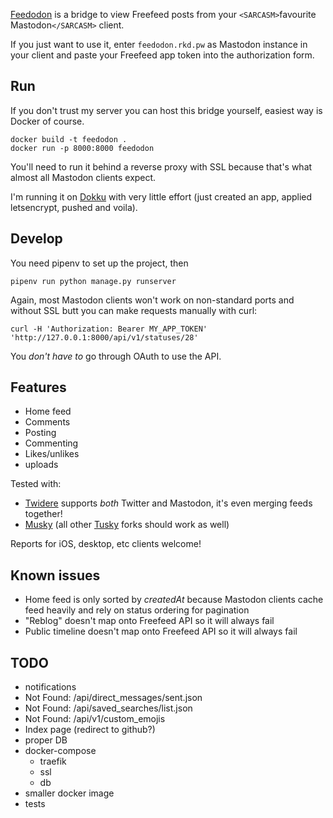 [Feedodon](https://feedodon.rkd.pw/) is a bridge to view Freefeed posts
from your `<SARCASM>`favourite Mastodon`</SARCASM>` client.

If you just want to use it, enter `feedodon.rkd.pw` as Mastodon instance
in your client and paste your Freefeed app token into the authorization
form.

## Run

If you don't trust my server you can host this bridge yourself, easiest
way is Docker of course.

```
docker build -t feedodon .
docker run -p 8000:8000 feedodon
```

You'll need to run it behind a reverse proxy with SSL because that's
what almost all Mastodon clients expect.

I'm running it on [Dokku](http://dokku.viewdocs.io/dokku/) with very
little effort (just created an app, applied letsencrypt, pushed and voila).

## Develop

You need pipenv to set up the project, then

```
pipenv run python manage.py runserver
```

Again, most Mastodon clients won't work on non-standard ports and
without SSL butt you can make requests manually with curl:

```
curl -H 'Authorization: Bearer MY_APP_TOKEN' 'http://127.0.0.1:8000/api/v1/statuses/28'
```

You _don't have to_ go through OAuth to use the API.

## Features

- Home feed
- Comments
- Posting
- Commenting
- Likes/unlikes
- uploads

Tested with:

- [Twidere](https://github.com/TwidereProject/Twidere-Android) supports
_both_ Twitter and Mastodon, it's even merging feeds together!
- [Musky](https://github.com/StephenVivash/Musky) (all other
[Tusky](https://tusky.app/) forks should work as well)

Reports for iOS, desktop, etc clients welcome!

## Known issues

- Home feed is only sorted by _createdAt_ because Mastodon clients cache
feed heavily and rely on status ordering for pagination
- "Reblog" doesn't map onto Freefeed API so it will always fail
- Public timeline doesn't map onto Freefeed API so it will always fail

## TODO

- notifications
- Not Found: /api/direct_messages/sent.json
- Not Found: /api/saved_searches/list.json
- Not Found: /api/v1/custom_emojis
- Index page (redirect to github?)
- proper DB
- docker-compose
    - traefik
    - ssl
    - db
- smaller docker image
- tests
